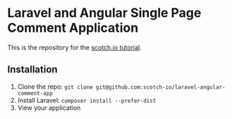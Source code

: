 # Laravel and Angular Single Page Comment Application

This is the repository for the [scotch.io tutorial](http://scotch.io/tutorials/php/create-a-laravel-and-angular-single-page-comment-application).

## Installation

1. Clone the repo: `git clone git@github.com:scotch-io/laravel-angular-comment-app`
2. Install Laravel: `composer install --prefer-dist`
3. View your application
